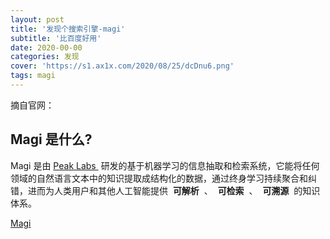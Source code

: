 ```yaml
---
layout: post
title: '发现个搜索引擎-magi'
subtitle: '比百度好用'
date: 2020-00-00
categories: 发现
cover: 'https://s1.ax1x.com/2020/08/25/dcDnu6.png'
tags: magi
---
```


摘自官网：

## Magi 是什么?

Magi 是由 [Peak Labs ](https://www.peak-labs.com/) 研发的基于机器学习的信息抽取和检索系统，它能将任何领域的自然语言文本中的知识提取成结构化的数据，通过终身学习持续聚合和纠错，进而为人类用户和其他人工智能提供  **可解析**  、  **可检索**  、  **可溯源**  的知识体系。

[Magi](https://magi.com/)